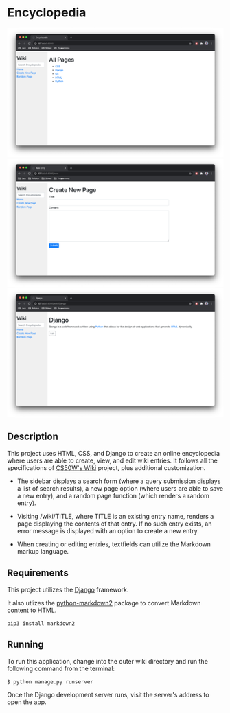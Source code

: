 # Encyclopedia

![Index Screenshot](screenshot_1.png)
![Index Screenshot](screenshot_2.png)
![Index Screenshot](screenshot_3.png)


## Description
This project uses HTML, CSS, and Django to create an online encyclopedia where users are able to create, view, and edit wiki entries. It follows all the specifications of [CS50W's Wiki](https://cs50.harvard.edu/web/2020/projects/1/wiki/) project, plus additional customization.

- The sidebar displays a search form (where a query submission displays a list of search results), a new page option (where users are able to save a new entry), and a random page function (which renders a random entry).

- Visiting /wiki/TITLE, where TITLE is an existing entry name, renders a page displaying the contents of that entry. If no such entry exists, an error message is displayed with an option to create a new entry.

- When creating or editing entries, textfields can utilize the Markdown markup language.

## Requirements
This project utilizes the [Django](https://www.djangoproject.com/download/) framework.

It also utlizes the [python-markdown2](https://github.com/trentm/python-markdown2) package to convert Markdown content to HTML. 

```
pip3 install markdown2
```

## Running
To run this application, change into the outer wiki directory and run the following command from the terminal:

```
$ python manage.py runserver
```

Once the Django development server runs, visit the server's address to open the app.